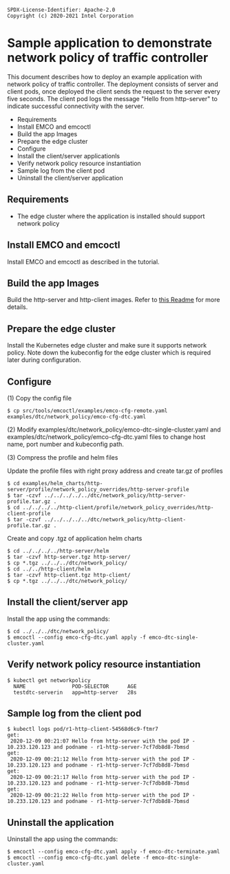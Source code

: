```text
SPDX-License-Identifier: Apache-2.0
Copyright (c) 2020-2021 Intel Corporation
```
<!-- omit in toc -->
# Sample application to demonstrate network policy of traffic controller 
This document describes how to deploy an example application with network policy of traffic controller. The deployment consists of server and client pods, once deployed the client sends the request to the server every five seconds. The client pod logs the message "Hello from http-server" to indicate successful connectivity with the server. 

- Requirements
- Install EMCO and emcoctl
- Build the app Images
- Prepare the edge cluster
- Configure
- Install the client/server applicationls
- Verify network policy resource instantiation
- Sample log from the client pod
- Uninstall the client/server application

## Requirements
- The edge cluster where the application is installed should support network policy

## Install EMCO and emcoctl
Install EMCO and emcoctl as described in the tutorial.

## Build the app Images
Build the http-server and http-client images. Refer to [this Readme](../../test-apps/README.md) for more details.

## Prepare the edge cluster
Install the Kubernetes edge cluster and make sure it supports network policy. Note down the kubeconfig for the edge cluster which is required later during configuration.

## Configure
(1) Copy the config file
```shell
$ cp src/tools/emcoctl/examples/emco-cfg-remote.yaml examples/dtc/network_policy/emco-cfg-dtc.yaml
```
(2) Modify examples/dtc/network_policy/emco-dtc-single-cluster.yaml and examples/dtc/network_policy/emco-cfg-dtc.yaml files to change host name, port number and kubeconfig path.

(3) Compress the profile and helm files

Update the profile files with right proxy address and create tar.gz of profiles
```shell
$ cd examples/helm_charts/http-server/profile/network_policy_overrides/http-server-profile
$ tar -czvf ../../../../../dtc/network_policy/http-server-profile.tar.gz .
$ cd ../../../../http-client/profile/network_policy_overrides/http-client-profile
$ tar -czvf ../../../../../dtc/network_policy/http-client-profile.tar.gz .
```
Create and copy .tgz of application helm charts
```shell
$ cd ../../../../http-server/helm
$ tar -czvf http-server.tgz http-server/
$ cp *.tgz ../../../dtc/network_policy/
$ cd ../../http-client/helm
$ tar -czvf http-client.tgz http-client/
$ cp *.tgz ../../../dtc/network_policy/
```

## Install the client/server app
Install the app using the commands:
```shell
$ cd ../../../dtc/network_policy/
$ emcoctl --config emco-cfg-dtc.yaml apply -f emco-dtc-single-cluster.yaml
```

## Verify network policy resource instantiation
```shell
$ kubectl get networkpolicy
  NAME               POD-SELECTOR      AGE
  testdtc-serverin   app=http-server   28s
```

## Sample log from the client pod

```shell
$ kubectl logs pod/r1-http-client-54568d6c9-ftmr7
get:
 2020-12-09 00:21:07 Hello from http-server with the pod IP - 10.233.120.123 and podname - r1-http-server-7cf7db8d8-7bmsd
get:
 2020-12-09 00:21:12 Hello from http-server with the pod IP - 10.233.120.123 and podname - r1-http-server-7cf7db8d8-7bmsd
get:
 2020-12-09 00:21:17 Hello from http-server with the pod IP - 10.233.120.123 and podname - r1-http-server-7cf7db8d8-7bmsd
get:
 2020-12-09 00:21:22 Hello from http-server with the pod IP - 10.233.120.123 and podname - r1-http-server-7cf7db8d8-7bmsd 
```

## Uninstall the application
Uninstall the app using the commands:
```shell
$ emcoctl --config emco-cfg-dtc.yaml apply -f emco-dtc-terminate.yaml
$ emcoctl --config emco-cfg-dtc.yaml delete -f emco-dtc-single-cluster.yaml
```